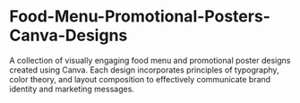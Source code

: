 # Food-Menu-Promotional-Posters-Canva-Designs
A collection of visually engaging food menu and promotional poster designs created using Canva. Each design incorporates principles of typography, color theory, and layout composition to effectively communicate brand identity and marketing messages.
